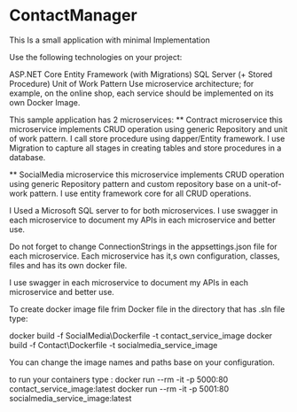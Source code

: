 # ContactManager
This Is a small application with minimal Implementation

Use the following technologies on your project:

ASP.NET Core
Entity Framework (with Migrations)
SQL Server (+ Stored Procedure)
Unit of Work Pattern
Use microservice architecture; for example, on the online shop, each service should be implemented on its own Docker Image.

This sample application has 2 microservices:
** Contract microservice
this microservice implements CRUD operation using generic Repository and unit of work pattern.
I call store procedure using dapper/Entity framework.
I use Migration to capture all stages in creating tables and store procedures in a database.

** SocialMedia microservice
this microservice implements CRUD operation using generic Repository pattern and custom repository base on a unit-of-work pattern.
I use entity framework core for all CRUD operations.

I Used a Microsoft SQL server to for both microservices.
I use swagger in each microservice to document my APIs in each microservice and better use.

Do not forget to change  ConnectionStrings in the appsettings.json file for each microservice.
Each microservice has it,s own configuration, classes, files and has its own docker file.

I use swagger in each microservice to document my APIs in each microservice and better use.

To  create docker image file frim Docker file in the directory that has .sln file type:

docker build -f SocialMedia\Dockerfile -t contact_service_image
docker build -f Contact\Dockerfile -t socialmedia_service_image

You can change the image names and paths base on your configuration.

to run your containers type :
docker run --rm -it -p 5000:80 contact_service_image:latest
docker run --rm -it -p 5001:80 socialmedia_service_image:latest


